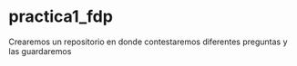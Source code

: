 # practica1_fdp
Crearemos  un repositorio en donde contestaremos diferentes preguntas y las guardaremos
